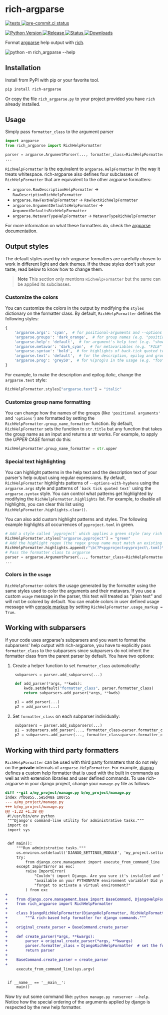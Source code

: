# rich-argparse
[![tests](https://github.com/hamdanal/rich-argparse/actions/workflows/tests.yml/badge.svg)
](https://github.com/hamdanal/rich-argparse/actions/workflows/tests.yml)
[![pre-commit.ci status](https://results.pre-commit.ci/badge/github/hamdanal/rich-argparse/main.svg)
](https://results.pre-commit.ci/latest/github/hamdanal/rich-argparse/main)

[![Python Version](https://img.shields.io/pypi/pyversions/rich-argparse)
![Release](https://img.shields.io/github/v/release/hamdanal/rich-argparse?sort=semver)
![Status](https://img.shields.io/pypi/status/rich-argparse)
![Downloads](https://pepy.tech/badge/rich-argparse/month)
](https://pypi.org/project/rich-argparse/)

Format [argparse](https://docs.python.org/3/library/argparse.html) help output with
[rich](https://pypi.org/project/rich).

![python -m rich_argparse --help](https://user-images.githubusercontent.com/85891169/221434468-7f19570f-951d-4d0a-9964-af2a62ccc98b.png)

## Installation

Install from PyPI with pip or your favorite tool.

```sh
pip install rich-argparse
```

Or copy the file `rich_argparse.py` to your project provided you have `rich` already installed.

## Usage

Simply pass `formatter_class` to the argument parser
```python
import argparse
from rich_argparse import RichHelpFormatter

parser = argparse.ArgumentParser(..., formatter_class=RichHelpFormatter)
...
```

`RichHelpFormatter` is the equivalent to `argparse.HelpFormatter` in the way it treats whitespace.
rich-argparse also defines four subclasses of `RichHelpFormatter` that are equivalent to the other
argparse formatters:

* `argparse.RawDescriptionHelpFormatter` -> `RawDescriptionRichHelpFormatter`
* `argparse.RawTextHelpFormatter` -> `RawTextRichHelpFormatter`
* `argparse.ArgumentDefaultsHelpFormatter` -> `ArgumentDefaultsRichHelpFormatter`
* `argparse.MetavarTypeHelpFormatter` -> `MetavarTypeRichHelpFormatter`

For more information on what these formatters do, check the [argparse documentation](
https://docs.python.org/3/library/argparse.html#formatter-class).

## Output styles

The default styles used by rich-argparse formatters are carefully chosen to work in different
light and dark themes. If the these styles don't suit your taste, read below to know how to change
them.

> **Note**
> This section only mentions `RichHelpFormatter` but the same can be applied its subclasses.

### Customize the colors
You can customize the colors in the output by modifying the `styles` dictionary on the formatter
class. By default, `RichHelpFormatter` defines the following styles:

```python
{
    'argparse.args': 'cyan',  # for positional-arguments and --options (e.g "--help")
    'argparse.groups': 'dark_orange',  # for group names (e.g. "positional arguments")
    'argparse.help': 'default',  # for argument's help text (e.g. "show this help message and exit")
    'argparse.metavar': 'dark_cyan',  # for metavariables (e.g. "FILE" in "--file FILE")
    'argparse.syntax': 'bold',  # for highlights of back-tick quoted text (e.g. "`some text`"),
    'argparse.text': 'default',  # for the description, epilog and group descriptions (e.g. "A program to foo")
    'argparse.prog': 'grey50',  # for %(prog)s in the usage (e.g. "foo" in "Usage: foo [options]")
}
```

For example, to make the description and epilog *italic*, change the `argparse.text` style:

```python
RichHelpFormatter.styles["argparse.text"] = "italic"
```

### Customize group name formatting
You can change how the names of the groups (like `'positional arguments'` and `'options'`) are
formatted by setting the `RichHelpFormatter.group_name_formatter` function. By default,
`RichHelpFormatter` sets the function to `str.title` but any function that takes the group name
as an input and returns a str works. For example, to apply the *UPPER CASE* format do this:

```python
RichHelpFormatter.group_name_formatter = str.upper
```

### Special text highlighting

You can highlight patterns in the help text and the description text of your parser's help output
using regular expressions. By default, `RichHelpFormatter` highlights patterns of
`--options-with-hyphens` using the `argparse.args` style and patterns of
`` `back tick quoted text` `` using the `argparse.syntax` style. You can control what patterns get
highlighted by modifying the `RichHelpFormatter.highlights` list.
For example, to disable all highlights, you can clear this list using
`RichHelpFormatter.highlights.clear()`.

You can also add custom highlight patterns and styles. The following example highlights all
occurrences of `pyproject.toml` in green.

```python
# Add a style called `pyproject` which applies a green style (any rich style works)
RichHelpFormatter.styles["argparse.pyproject"] = "green"
# Add the highlight regex (the regex group name must match an existing style name)
RichHelpFormatter.highlights.append(r"\b(?P<pyproject>pyproject\.toml)\b")
# Pass the formatter class to argparse
parser = argparse.ArgumentParser(..., formatter_class=RichHelpFormatter)
...
```

### Colors in the `usage`

`RichHelpFormatter` colors the usage generated by the formatter using the same styles used to color
the arguments and their metavars. If you use a custom `usage` message in the parser, this text will
treated as "plain text" and will not be colored by default. You can enable colors in user defined
usage message with [console markup](https://rich.readthedocs.io/en/stable/markup.html) by setting
`RichHelpFormatter.usage_markup = True`.

## Working with subparsers

If your code uses argparse's subparsers and you want to format the subparsers' help output with
rich-argparse, you have to explicitly pass `formatter_class` to the subparsers since subparsers
do not inherit the formatter class from the parent parser by default. You have two options:

1. Create a helper function to set `formatter_class` automatically:
   ```python
    subparsers = parser.add_subparsers(...)

    def add_parser(*args, **kwds):
        kwds.setdefault("formatter_class", parser.formatter_class)
        return subparsers.add_parser(*args, **kwds)

    p1 = add_parser(...)
    p2 = add_parser(...)
   ```
1. Set `formatter_class` on each subparser individually:
   ```python
    subparsers = parser.add_subparsers(...)
    p1 = subparsers.add_parser(..., formatter_class=parser.formatter_class)
    p2 = subparsers.add_parser(..., formatter_class=parser.formatter_class)
   ```


## Working with third party formatters

`RichHelpFormatter` can be used with third party formatters that do not rely on the **private**
internals of `argparse.HelpFormatter`. For example, [django](https://pypi.org/project/django)
defines a custom help formatter that is used with the built in commands as well as with extension
libraries and user defined commands. To use rich-argparse in your django project, change your
`manage.py` file as follows:

```diff
diff --git a/my_project/manage.py b/my_project/manage.py
index 7fb6855..5e5d48a 100755
--- a/my_project/manage.py
+++ b/my_project/manage.py
@@ -1,22 +1,38 @@
 #!/usr/bin/env python
 """Django's command-line utility for administrative tasks."""
 import os
 import sys


 def main():
     """Run administrative tasks."""
     os.environ.setdefault('DJANGO_SETTINGS_MODULE', 'my_project.settings')
     try:
         from django.core.management import execute_from_command_line
     except ImportError as exc:
         raise ImportError(
             "Couldn't import Django. Are you sure it's installed and "
             "available on your PYTHONPATH environment variable? Did you "
             "forget to activate a virtual environment?"
         ) from exc
+
+    from django.core.management.base import BaseCommand, DjangoHelpFormatter
+    from rich_argparse import RichHelpFormatter
+
+    class DjangoRichHelpFormatter(DjangoHelpFormatter, RichHelpFormatter):  # django first
+        """A rich-based help formatter for django commands."""
+
+    original_create_parser = BaseCommand.create_parser
+
+    def create_parser(*args, **kwargs):
+        parser = original_create_parser(*args, **kwargs)
+        parser.formatter_class = DjangoRichHelpFormatter  # set the formatter_class
+        return parser
+
+    BaseCommand.create_parser = create_parser
+
     execute_from_command_line(sys.argv)


 if __name__ == '__main__':
     main()
```

Now try out some command like: `python manage.py runserver --help`. Notice how the special
ordering of the arguments applied by django is respected by the new help formatter.
